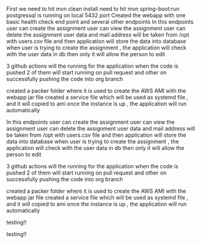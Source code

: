 First we need to hit mvn clean install 
need to hit mvn spring-boot:run
postgressql is running on local 5432 port
Created the webapp with one basic health check end point and several other endpoints
In this endpoints user can create the assignment
user can view the assignment
user can delete the assignment
user data and mail address will be taken from /opt with users.csv file and then application will store the data into database 
when user is trying to create the assignment , the application will check with the user data in db then only it will allow the person to edit

3 github actions will the running for the application when the code is pushed
2 of them will start running on pull request and other on successfully pushing the code into org branch

created a packer folder where it is used to create the AWS AMI with the webapp jar file 
created a service file which will be used as systemd file , and it will copied to ami 
once the instance is up , the application will run automatically

In this endpoints user can create the assignment
user can view the assignment
user can delete the assignment
user data and mail address will be taken from /opt with users.csv file and then application will store the data into database
when user is trying to create the assignment , the application will check with the user data in db then only it will allow the person to edit

3 github actions will the running for the application when the code is pushed
2 of them will start running on pull request and other on successfully pushing the code into org branch

created a packer folder where it is used to create the AWS AMI with the webapp jar file
created a service file which will be used as systemd file , and it will copied to ami
once the instance is up , the application will run automatically


testing!!

testing!!
